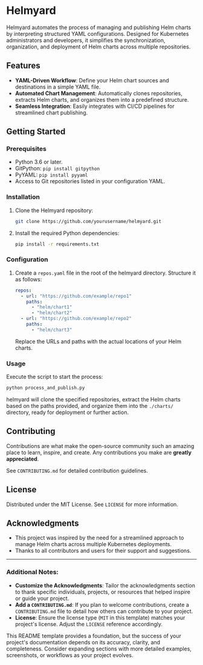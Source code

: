 # Helmyard

Helmyard automates the process of managing and publishing Helm charts by interpreting structured YAML configurations. Designed for Kubernetes administrators and developers, it simplifies the synchronization, organization, and deployment of Helm charts across multiple repositories.

## Features

- **YAML-Driven Workflow**: Define your Helm chart sources and destinations in a simple YAML file.
- **Automated Chart Management**: Automatically clones repositories, extracts Helm charts, and organizes them into a predefined structure.
- **Seamless Integration**: Easily integrates with CI/CD pipelines for streamlined chart publishing.

## Getting Started

### Prerequisites

- Python 3.6 or later.
- GitPython: `pip install gitpython`
- PyYAML: `pip install pyyaml`
- Access to Git repositories listed in your configuration YAML.

### Installation

1. Clone the Helmyard repository:
   ```bash
   git clone https://github.com/yourusername/helmyard.git
   ```
2. Install the required Python dependencies:
   ```bash
   pip install -r requirements.txt
   ```

### Configuration

1. Create a `repos.yaml` file in the root of the helmyard directory. Structure it as follows:
   ```yaml
   repos:
     - url: "https://github.com/example/repo1"
       paths:
         - "helm/chart1"
         - "helm/chart2"
     - url: "https://github.com/example/repo2"
       paths:
         - "helm/chart3"
   ```
   Replace the URLs and paths with the actual locations of your Helm charts.

### Usage

Execute the script to start the process:
```bash
python process_and_publish.py
```

helmyard will clone the specified repositories, extract the Helm charts based on the paths provided, and organize them into the `./charts/` directory, ready for deployment or further action.

## Contributing

Contributions are what make the open-source community such an amazing place to learn, inspire, and create. Any contributions you make are **greatly appreciated**.

See `CONTRIBUTING.md` for detailed contribution guidelines.

## License

Distributed under the MIT License. See `LICENSE` for more information.

## Acknowledgments

- This project was inspired by the need for a streamlined approach to manage Helm charts across multiple Kubernetes deployments.
- Thanks to all contributors and users for their support and suggestions.

---

### Additional Notes:

- **Customize the Acknowledgments**: Tailor the acknowledgments section to thank specific individuals, projects, or resources that helped inspire or guide your project.
- **Add a `CONTRIBUTING.md`**: If you plan to welcome contributions, create a `CONTRIBUTING.md` file to detail how others can contribute to your project.
- **License**: Ensure the license type (`MIT` in this template) matches your project's license. Adjust the `LICENSE` reference accordingly.

This README template provides a foundation, but the success of your project's documentation depends on its accuracy, clarity, and completeness. Consider expanding sections with more detailed examples, screenshots, or workflows as your project evolves.